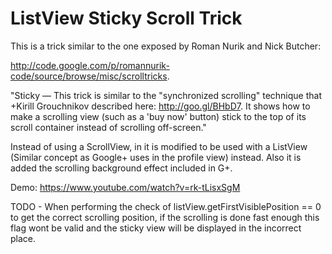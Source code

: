 ListView Sticky Scroll Trick 
========================

This is a trick similar to the one exposed by Roman Nurik and Nick Butcher:
 
http://code.google.com/p/romannurik-code/source/browse/misc/scrolltricks. 

"Sticky — This trick is similar to the "synchronized scrolling" technique that +Kirill Grouchnikov described here: http://goo.gl/BHbD7. It shows how to make a scrolling view (such as a 'buy now' button) stick to the top of its scroll container instead of scrolling off-screen."

Instead of using a ScrollView, in it is modified to be used with a ListView (Similar concept as Google+ uses in the profile view) instead. Also it is added the scrolling background effect included in G+.

Demo:
https://www.youtube.com/watch?v=rk-tLisxSgM

TODO - When performing the check of listView.getFirstVisiblePosition == 0 to get the correct scrolling position, if the scrolling is done fast enough this flag wont be valid and the sticky view will be displayed in the incorrect place. 


